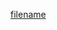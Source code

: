 



<!-- UI -->
[filename](https://raw.githubusercontent.com/puzzlelang/puzzle-catalog/master/README.md ':include')

<!-- ELEMENTS >
[filename](https://raw.githubusercontent.com/puzzlelang/puzzle-catalog/master/modules/elements/Readme.md ':include')

<!-- REST >
[filename](https://raw.githubusercontent.com/puzzlelang/puzzle-catalog/master/modules/rest/Readme.md ':include')

<!-- API >
[filename](https://raw.githubusercontent.com/puzzlelang/puzzle-catalog/master/modules/api/Readme.md ':include')-->

